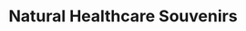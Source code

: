 ---
title: "Natural Healthcare Souvenirs"
url: /auckland/natural-healthcare-souvenirs/
shop: Allgemein
---